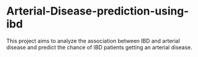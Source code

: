 # Arterial-Disease-prediction-using-ibd
This project aims to analyze the association between IBD and arterial disease and predict the  chance of IBD patients getting an arterial disease.
